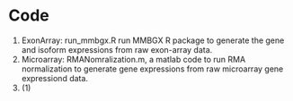 
# Code
1. ExonArray: run_mmbgx.R run MMBGX R package to generate the gene and isoform expressions from raw exon-array data.
2. Microarray: RMANomralization.m, a matlab code to run RMA normalization to generate gene expressions from raw microarray gene expressiond data.
3. (1) 
